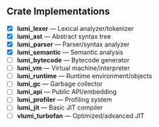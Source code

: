 ## Crate Implementations

- [x] **lumi_lexer** — Lexical analyzer/tokenizer 
- [x] **lumi_ast** — Abstract syntax tree 
- [x] **lumi_parser** — Parser/syntax analyzer 
- [x] **lumi_semantic** — Semantic analysis 
- [ ] **lumi_bytecode** — Bytecode generator 
- [ ] **lumi_vm** — Virtual machine/interpreter 
- [ ] **lumi_runtime** — Runtime environment/objects 
- [ ] **lumi_gc** — Garbage collector 
- [ ] **lumi_api** — Public API/embedding 
- [ ] **lumi_profiler** — Profiling system 
- [ ] **lumi_jit** — Basic JIT compiler 
- [ ] **vlumi_turbofan** — Optimized/advanced JIT